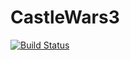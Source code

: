 # CastleWars3
[![Build Status](https://travis-ci.org/kaupper/CastleWars3.svg?branch=master)](https://travis-ci.org/kaupper/CastleWars3)
